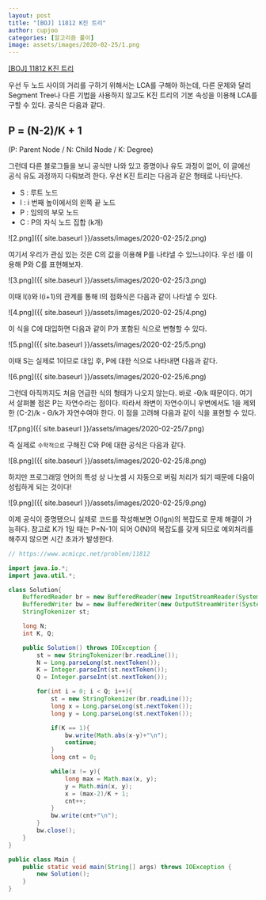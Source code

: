```yaml
---
layout: post
title: "[BOJ] 11812 K진 트리"
author: cupjoo
categories: [알고리즘 풀이]
image: assets/images/2020-02-25/1.png
---
```


[[BOJ] 11812 K진 트리](https://www.acmicpc.net/problem/11812)

우선 두 노드 사이의 거리를 구하기 위해서는 LCA를 구해야 하는데, 다른 문제와 달리 Segment Tree나 다른 기법을 사용하지 않고도 K진 트리의 기본 속성을 이용해 LCA를 구할 수 있다. 공식은 다음과 같다.

## P = (N-2)/K + 1

(P: Parent Node / N: Child Node / K: Degree)

그런데 다른 블로그들을 보니 공식만 나와 있고 증명이나 유도 과정이 없어, 이 글에선 공식 유도 과정까지 다뤄보려 한다. 우선 K진 트리는 다음과 같은 형태로 나타난다.

- S : 루트 노드
- l : i 번째 높이에서의 왼쪽 끝 노드
- P : 임의의 부모 노드
- C : P의 자식 노드 집합 (k개)

![2.png]({{ site.baseurl }}/assets/images/2020-02-25/2.png)

여기서 우리가 관심 있는 것은 C의 값을 이용해 P를 나타낼 수 있느냐이다. 우선 l를 이용해 P와 C를 표현해보자.

![3.png]({{ site.baseurl }}/assets/images/2020-02-25/3.png)

이때 l(i)와 l(i+1)의 관계를 통해 l의 점화식은 다음과 같이 나타낼 수 있다.

![4.png]({{ site.baseurl }}/assets/images/2020-02-25/4.png)

이 식을 C에 대입하면 다음과 같이 P가 포함된 식으로 변형할 수 있다.

![5.png]({{ site.baseurl }}/assets/images/2020-02-25/5.png)

이때 S는 실제로 1이므로 대입 후, P에 대한 식으로 나타내면 다음과 같다.

![6.png]({{ site.baseurl }}/assets/images/2020-02-25/6.png)

그런데 아직까지도 처음 언급한 식의 형태가 나오지 않는다. 바로 -Θ/k 때문이다. 여기서 살펴볼 점은 P는 자연수라는 점이다. 따라서 좌변이 자연수이니 우변에서도 1을 제외한 (C-2)/k - Θ/k가 자연수여야 한다. 이 점을 고려해 다음과 같이 식을 표현할 수 있다.

![7.png]({{ site.baseurl }}/assets/images/2020-02-25/7.png)

즉 실제로 `수학적으로` 구해진 C와 P에 대한 공식은 다음과 같다.

![8.png]({{ site.baseurl }}/assets/images/2020-02-25/8.png)

하지만 프로그래밍 언어의 특성 상 나눗셈 시 자동으로 버림 처리가 되기 때문에 다음이 성립하게 되는 것이다!

![9.png]({{ site.baseurl }}/assets/images/2020-02-25/9.png)

이제 공식이 증명됐으니 실제로 코드를 작성해보면 O(lgn)의 복잡도로 문제 해결이 가능하다. 참고로 K가 1일 때는 P=N-1이 되어 O(N)의 복잡도를 갖게 되므로 예외처리를 해주지 않으면 시간 초과가 발생한다.

```java
// https://www.acmicpc.net/problem/11812

import java.io.*;
import java.util.*;

class Solution{
    BufferedReader br = new BufferedReader(new InputStreamReader(System.in));
    BufferedWriter bw = new BufferedWriter(new OutputStreamWriter(System.out));
    StringTokenizer st;

    long N;
    int K, Q;

    public Solution() throws IOException {
        st = new StringTokenizer(br.readLine());
        N = Long.parseLong(st.nextToken());
        K = Integer.parseInt(st.nextToken());
        Q = Integer.parseInt(st.nextToken());

        for(int i = 0; i < Q; i++){
            st = new StringTokenizer(br.readLine());
            long x = Long.parseLong(st.nextToken());
            long y = Long.parseLong(st.nextToken());

            if(K == 1){
                bw.write(Math.abs(x-y)+"\n");
                continue;
            }
            long cnt = 0;

            while(x != y){
                long max = Math.max(x, y);
                y = Math.min(x, y);
                x = (max-2)/K + 1;
                cnt++;
            }
            bw.write(cnt+"\n");
        }
        bw.close();
    }
}

public class Main {
    public static void main(String[] args) throws IOException {
        new Solution();
    }
}
```
